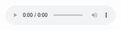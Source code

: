 <audio controls>
  <source src="https://github.com/user-attachments/assets/dfa0b16f-51b8-46a7-b8e4-8a7742166033
" type="audio/ogg">
  <source src="https://github.com/user-attachments/assets/dfa0b16f-51b8-46a7-b8e4-8a7742166033
" type="audio/mpeg">
Your browser does not support the audio element.
</audio>


